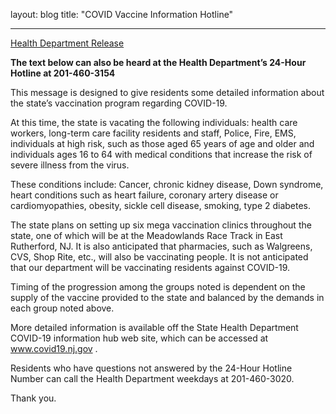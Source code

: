 layout: blog
title: "COVID Vaccine Information Hotline"

---

[Health Department Release](https://storage.googleapis.com/static.rutherford-nj.com/statements/Health%20Dept%20Vaccine%20Hotline.pdf)

**The text below can also be heard at the Health Department’s 24-Hour Hotline at 201-460-3154**

This message is designed to give residents some detailed information about the state’s vaccination program regarding COVID-19.

At this time, the state is vacating the following individuals: health care workers, long-term care facility residents and staff, Police, Fire, EMS, individuals at high risk, such as those aged 65 years of age and older and individuals ages 16 to 64 with medical conditions that increase the risk of severe illness from the virus.

These conditions include: Cancer, chronic kidney disease, Down syndrome, heart conditions such as heart failure, coronary artery disease or cardiomyopathies, obesity, sickle cell disease, smoking, type 2 diabetes.

The state plans on setting up six mega vaccination clinics throughout the state, one of which will be at the Meadowlands Race Track in East Rutherford, NJ. It is also anticipated that pharmacies, such as Walgreens, CVS, Shop Rite, etc., will also be vaccinating people. It is not anticipated that our department will be vaccinating residents against COVID-19.

Timing of the progression among the groups noted is dependent on the supply of the vaccine provided to the state and balanced by the demands in each group noted above.

More detailed information is available off the State Health Department COVID-19 information hub web site, which can be accessed at www.covid19.nj.gov . 

Residents who have questions not answered by the 24-Hour Hotline Number can
call the Health Department weekdays at 201-460-3020.

Thank you.
